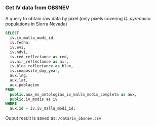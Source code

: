 ### Get IV data from OBSNEV 

A query to obtain raw data by pixel (only pixels covering *Q. pyrenaica* populations in Sierra Nevada)

```sql 
SELECT 
  iv.iv_malla_modi_id, 
  iv.fecha, 
  iv.evi, 
  iv.ndvi,
  iv.red_reflectance as red, 
  iv.nir_reflectance as nir, 
  iv.blue_reflectance as blue, 
  iv.composite_day_year,
  aux.lng, 
  aux.lat, 
  aux.poblacion 
FROM 
  public.aux_ms_ontologias_iv_malla_modis_completa as aux, 
  public.iv_modis as iv
WHERE 
  aux.id = iv.iv_malla_modi_id;
```

Ouput result is saved as: `/data/iv_obsnev.csv`  

